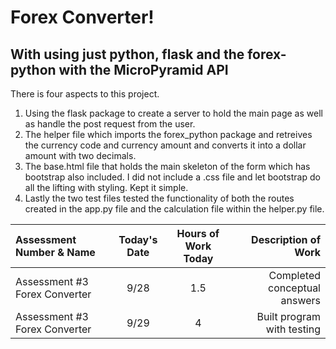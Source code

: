 # Forex Converter!

## With using just python, flask and the forex-python with the MicroPyramid API

There is four aspects to this project.

1. Using the flask package to create a server to hold the main page as well as handle the post request from the user.
2. The helper file which imports the forex_python package and retreives the currency code and currency amount and converts it into a dollar amount with two decimals.
3. The base.html file that holds the main skeleton of the form which has bootstrap also included. I did not include a .css file and let bootstrap do all the lifting with styling. Kept it simple.
4. Lastly the two test files tested the functionality of both the routes created in the app.py file and the calculation file within the helper.py file.


| Assessment Number & Name      | Today's Date |	Hours of Work Today	| Description of Work            |
| :---                          |    :----:    |       :----:         |                           ---: |
| Assessment #3 Forex Converter |	9/28	       | 1.5	                | Completed conceptual answers   |
| Assessment #3 Forex Converter	| 9/29	       | 4	                  | Built program with testing     |
